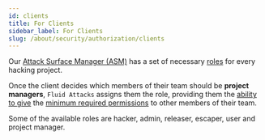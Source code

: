 ```yaml
---
id: clients
title: For Clients
sidebar_label: For Clients
slug: /about/security/authorization/clients
---
```


Our [Attack Surface Manager (ASM)](https://app.fluidattacks.com/)
has a set of necessary
[roles](/criteria/requirements/096)
for every hacking project.

Once the client decides
which members of their team should be **project managers**,
`Fluid Attacks` assigns them the role,
providing them
the [ability to give](/criteria/requirements/035)
the [minimum required permissions](/criteria/requirements/186)
to other members of their team.

Some of the available roles are hacker,
admin, releaser, escaper,
user and project manager.
